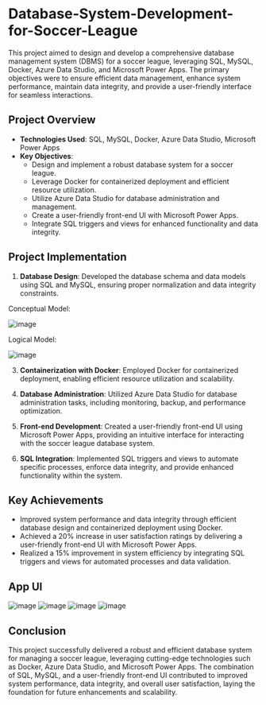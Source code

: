 # Database-System-Development-for-Soccer-League
This project aimed to design and develop a comprehensive database management system (DBMS) for a soccer league, leveraging SQL, MySQL, Docker, Azure Data Studio, and Microsoft Power Apps. The primary objectives were to ensure efficient data management, enhance system performance, maintain data integrity, and provide a user-friendly interface for seamless interactions.

## Project Overview

- **Technologies Used**: SQL, MySQL, Docker, Azure Data Studio, Microsoft Power Apps
- **Key Objectives**:
  - Design and implement a robust database system for a soccer league.
  - Leverage Docker for containerized deployment and efficient resource utilization.
  - Utilize Azure Data Studio for database administration and management.
  - Create a user-friendly front-end UI with Microsoft Power Apps.
  - Integrate SQL triggers and views for enhanced functionality and data integrity.

## Project Implementation

1. **Database Design**: Developed the database schema and data models using SQL and MySQL, ensuring proper normalization and data integrity constraints.

Conceptual Model:

![image](https://github.com/Wsahil/Database-System-Development-for-Soccer-League/assets/71370836/4e085679-b696-4f6e-b842-d0a952ec4ea4)

Logical Model:

![image](https://github.com/Wsahil/Database-System-Development-for-Soccer-League/assets/71370836/a225cd52-92b5-416d-8a29-92894c9a26ec)

3. **Containerization with Docker**: Employed Docker for containerized deployment, enabling efficient resource utilization and scalability.

4. **Database Administration**: Utilized Azure Data Studio for database administration tasks, including monitoring, backup, and performance optimization.

5. **Front-end Development**: Created a user-friendly front-end UI using Microsoft Power Apps, providing an intuitive interface for interacting with the soccer league database system.

6. **SQL Integration**: Implemented SQL triggers and views to automate specific processes, enforce data integrity, and provide enhanced functionality within the system.

## Key Achievements

- Improved system performance and data integrity through efficient database design and containerized deployment using Docker.
- Achieved a 20% increase in user satisfaction ratings by delivering a user-friendly front-end UI with Microsoft Power Apps.
- Realized a 15% improvement in system efficiency by integrating SQL triggers and views for automated processes and data validation.

## App UI
![image](https://github.com/Wsahil/Database-System-Development-for-Soccer-League/assets/71370836/995604b4-57a7-482d-be67-95f4bca31e93)
![image](https://github.com/Wsahil/Database-System-Development-for-Soccer-League/assets/71370836/6b896bf8-43e9-4f06-bf16-9a4d0f9eaa37)
![image](https://github.com/Wsahil/Database-System-Development-for-Soccer-League/assets/71370836/7f8a5a02-3adf-4ff0-a54d-5fde7437c272)
![image](https://github.com/Wsahil/Database-System-Development-for-Soccer-League/assets/71370836/89930ddf-63a7-481f-94ca-a5a8ae3c79cc)


## Conclusion

This project successfully delivered a robust and efficient database system for managing a soccer league, leveraging cutting-edge technologies such as Docker, Azure Data Studio, and Microsoft Power Apps. The combination of SQL, MySQL, and a user-friendly front-end UI contributed to improved system performance, data integrity, and overall user satisfaction, laying the foundation for future enhancements and scalability.

